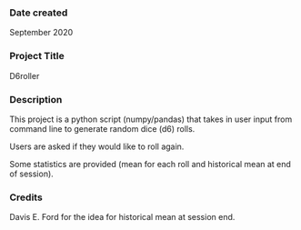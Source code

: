 ### Date created
September 2020

### Project Title
D6roller

### Description
This project is a python script (numpy/pandas) that takes in user input from command line to generate random dice (d6) rolls.

Users are asked if they would like to roll again.

Some statistics are provided (mean for each roll and historical mean at end of session).

### Credits
Davis E. Ford for the idea for historical mean at session end.
